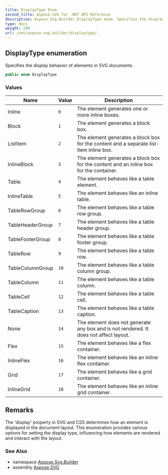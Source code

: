 ```yaml
---
title: DisplayType Enum
second_title: Aspose.SVG for .NET API Reference
description: Aspose.Svg.Builder.DisplayType enum. Specifies the display behavior of elements in SVG documents
type: docs
weight: 200
url: /net/aspose.svg.builder/displaytype/
---
```

## DisplayType enumeration

Specifies the display behavior of elements in SVG documents.

```csharp
public enum DisplayType
```

### Values

| Name | Value | Description |
| --- | --- | --- |
| Inline | `0` | The element generates one or more inline boxes. |
| Block | `1` | The element generates a block box. |
| ListItem | `2` | The element generates a block box for the content and a separate list-item inline box. |
| InlineBlock | `3` | The element generates a block box for the content and an inline box for the container. |
| Table | `4` | The element behaves like a table element. |
| InlineTable | `5` | The element behaves like an inline table. |
| TableRowGroup | `6` | The element behaves like a table row group. |
| TableHeaderGroup | `7` | The element behaves like a table header group. |
| TableFooterGroup | `8` | The element behaves like a table footer group. |
| TableRow | `9` | The element behaves like a table row. |
| TableColumnGroup | `10` | The element behaves like a table column group. |
| TableColumn | `11` | The element behaves like a table column. |
| TableCell | `12` | The element behaves like a table cell. |
| TableCaption | `13` | The element behaves like a table caption. |
| None | `14` | The element does not generate any box and is not rendered. It does not affect layout. |
| Flex | `15` | The element behaves like a flex container. |
| InlineFlex | `16` | The element behaves like an inline flex container. |
| Grid | `17` | The element behaves like a grid container. |
| InlineGrid | `18` | The element behaves like an inline grid container. |

## Remarks

The 'display' property in SVG and CSS determines how an element is displayed in the document layout. This enumeration provides various options for setting the display type, influencing how elements are rendered and interact with the layout.

### See Also

* namespace [Aspose.Svg.Builder](../../aspose.svg.builder/)
* assembly [Aspose.SVG](../../)
